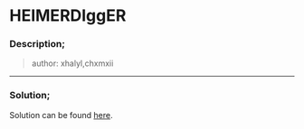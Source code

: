 # HEIMERDIggER

### Description;


> author: xhalyl,chxmxii 

---
### Solution;

Solution can be found [here](solution/sol.md).    